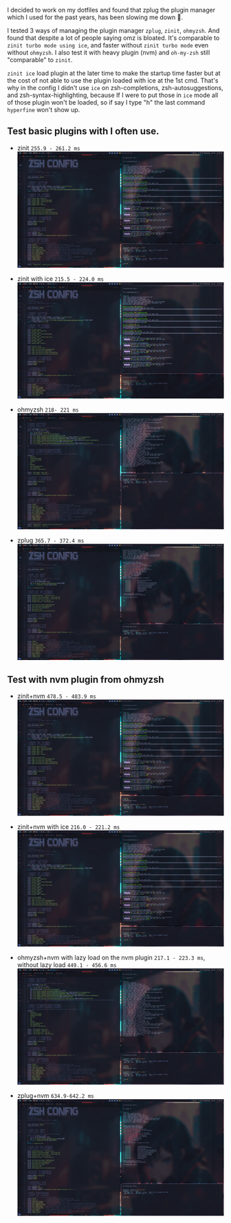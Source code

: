 I decided to work on my dotfiles and found that zplug the plugin manager which I used for the past years, has been slowing me down 🤣. 

I tested 3 ways of managing the plugin manager `zplug`, `zinit`, `ohmyzsh`. And found that despite a lot of people saying omz is bloated. It's comparable to `zinit turbo mode using ice`, and faster without `zinit turbo mode` even without `ohmyzsh`. I also test it with heavy plugin (nvm) and `oh-my-zsh` still "comparable" to `zinit`.

`zinit ice` load plugin at the later time to make the startup time faster but at the cost of not able to use the plugin loaded with ice at the 1st cmd. That's why in the config I didn't use `ice` on zsh-completions, zsh-autosuggestions, and zsh-syntax-highlighting, because If I were to put those in `ice` mode all of those plugin won't be loaded, so if say I type "h" the last command `hyperfine` won't show up.

## Test basic plugins with I often use.
* zinit `255.9 - 261.2 ms`
![zinit](zinit.png)

* zinit with ice `215.5 - 224.0 ms`
![zinit with ice](zinit_with_ice.png)

* ohmyzsh `218- 221 ms`
![ohmyzsh](omz.png)

* zplug `365.7 - 372.4 ms`
![zplug](zplug.png)

## Test with nvm plugin from ohmyzsh

* zinit+nvm `478.5 - 483.9 ms`
![zinit+nvm](zinit_nvm.png)

* zinit+nvm with ice `216.0 - 221.2 ms`
![zinit+nvm with ice](zinit_nvm_with_ice.png)

* ohmyzsh+nvm with lazy load on the nvm plugin `217.1 - 223.3 ms`, without lazy load `449.1 - 456.6 ms`
![ohmyzsh+nvm](omz_nvm_with_and_without_lazy_load.png)

* zplug+nvm `634.9-642.2 ms`
![zplug+nvm](zplug_nvm.png)
